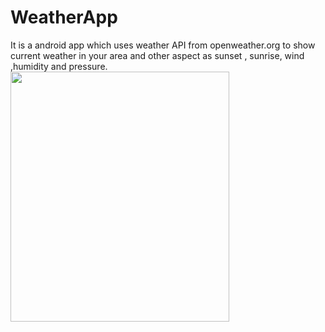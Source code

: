 # WeatherApp
It is a android app which uses weather API from openweather.org to show current weather in your area and other aspect as sunset , sunrise, wind ,humidity and pressure. 
<br>
<img src ="C:\Users\Dell\Downloads\urweather" width="350" height="400">
